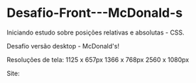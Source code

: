 # Desafio-Front---McDonald-s
Iniciando estudo sobre posições relativas e absolutas - CSS.

Desafio versão desktop - McDonald's!

Resoluções de tela: 1125 x 657px
                    1366 x 768px
                    2560 x 1080px
                    
Site: 
                    

